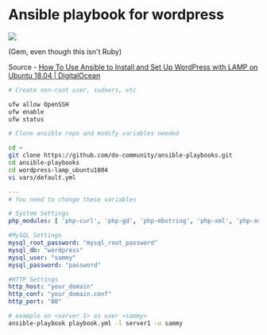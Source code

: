 # Ansible playbook for wordpress

![](Pasted%20image%2020220408213302.png)

(Gem, even though this isn't Ruby)

Source -  [How To Use Ansible to Install and Set Up WordPress with LAMP on Ubuntu 18.04 | DigitalOcean](https://www.digitalocean.com/community/tutorials/how-to-use-ansible-to-install-and-set-up-wordpress-with-lamp-on-ubuntu-18-04)

```bash
# Create non-root user, sudoers, etc

ufw allow OpenSSH
ufw enable
ufw status

# Clone ansible repo and modify variables needed

cd ~
git clone https://github.com/do-community/ansible-playbooks.git
cd ansible-playbooks
cd wordpress-lamp_ubuntu1804
vi vars/default.yml
```

```yaml
---
# You need to change these variables

# System Settings
php_modules: [ 'php-curl', 'php-gd', 'php-mbstring', 'php-xml', 'php-xmlrpc', 'php-soap', 'php-intl', 'php-zip' ]

#MySQL Settings
mysql_root_password: "mysql_root_password"
mysql_db: "wordpress"
mysql_user: "sammy"
mysql_password: "password"

#HTTP Settings
http_host: "your_domain"
http_conf: "your_domain.conf"
http_port: "80"

```

```bash
# example on <server 1> as user <sammy>
ansible-playbook playbook.yml -l server1 -u sammy
```
